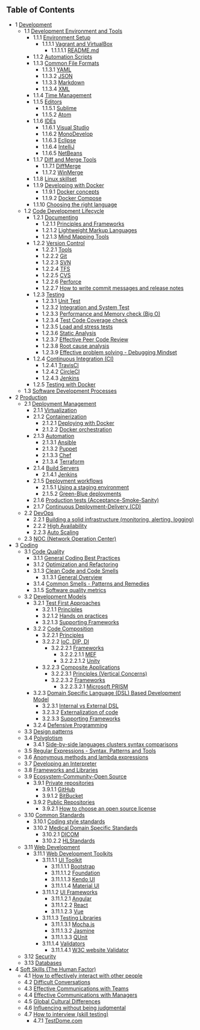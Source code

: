 ## Table of Contents

- 1 [Development](./Handbook/Development)
    - 1.1 [Development Environment and Tools](./Handbook/Development/Development%20Environment%20and%20Tools)
        - 1.1.1 [Environment Setup](./Handbook/Development/Development%20Environment%20and%20Tools/Environment%20Setup)
            - 1.1.1.1 [Vagrant and VirtualBox](./Handbook/Development/Development%20Environment%20and%20Tools/Environment%20Setup/Vagrant%20and%20VirtualBox)
                - 1.1.1.1.1 [README.md](./Handbook/Development/Development%20Environment%20and%20Tools/Environment%20Setup/Vagrant%20and%20VirtualBox/README.md)
        - 1.1.2 [Automation Scripts](./Handbook/Development/Development%20Environment%20and%20Tools/Automation%20Scripts)
        - 1.1.3 [Common File Formats](./Handbook/Development/Development%20Environment%20and%20Tools/Common%20File%20Formats)
            - 1.1.3.1 [YAML](./Handbook/Development/Development%20Environment%20and%20Tools/Common%20File%20Formats/YAML)
            - 1.1.3.2 [JSON](./Handbook/Development/Development%20Environment%20and%20Tools/Common%20File%20Formats/JSON)
            - 1.1.3.3 [Markdown](./Handbook/Development/Development%20Environment%20and%20Tools/Common%20File%20Formats/Markdown)
            - 1.1.3.4 [XML](./Handbook/Development/Development%20Environment%20and%20Tools/Common%20File%20Formats/XML)
        - 1.1.4 [Time Management](./Handbook/Development/Development%20Environment%20and%20Tools/Time%20Management)
        - 1.1.5 [Editors](./Handbook/Development/Development%20Environment%20and%20Tools/Editors)
            - 1.1.5.1 [Sublime](./Handbook/Development/Development%20Environment%20and%20Tools/Editors/Sublime)
            - 1.1.5.2 [Atom](./Handbook/Development/Development%20Environment%20and%20Tools/Editors/Atom)
        - 1.1.6 [IDEs](./Handbook/Development/Development%20Environment%20and%20Tools/IDEs)
            - 1.1.6.1 [Visual Studio](./Handbook/Development/Development%20Environment%20and%20Tools/IDEs/Visual%20Studio)
            - 1.1.6.2 [MonoDevelop](./Handbook/Development/Development%20Environment%20and%20Tools/IDEs/MonoDevelop)
            - 1.1.6.3 [Eclipse](./Handbook/Development/Development%20Environment%20and%20Tools/IDEs/Eclipse)
            - 1.1.6.4 [IntelliJ](./Handbook/Development/Development%20Environment%20and%20Tools/IDEs/IntelliJ)
            - 1.1.6.5 [NetBeans](./Handbook/Development/Development%20Environment%20and%20Tools/IDEs/NetBeans)
        - 1.1.7 [Diff and Merge Tools](./Handbook/Development/Development%20Environment%20and%20Tools/Diff%20and%20Merge%20Tools)
            - 1.1.7.1 [DiffMerge](./Handbook/Development/Development%20Environment%20and%20Tools/Diff%20and%20Merge%20Tools/DiffMerge)
            - 1.1.7.2 [WinMerge](./Handbook/Development/Development%20Environment%20and%20Tools/Diff%20and%20Merge%20Tools/WinMerge)
        - 1.1.8 [Linux skillset](./Handbook/Development/Development%20Environment%20and%20Tools/Linux%20skillset)
        - 1.1.9 [Developing with Docker](./Handbook/Development/Development%20Environment%20and%20Tools/Developing%20with%20Docker)
            - 1.1.9.1 [Docker concepts](./Handbook/Development/Development%20Environment%20and%20Tools/Developing%20with%20Docker/Docker%20concepts)
            - 1.1.9.2 [Docker Compose](./Handbook/Development/Development%20Environment%20and%20Tools/Developing%20with%20Docker/Docker%20Compose)
        - 1.1.10 [Choosing the right language](./Handbook/Development/Development%20Environment%20and%20Tools/Choosing%20the%20right%20language)
    - 1.2 [Code Development Lifecycle](./Handbook/Development/Code%20Development%20Lifecycle)
        - 1.2.1 [Documenting](./Handbook/Development/Code%20Development%20Lifecycle/Documenting)
            - 1.2.1.1 [Principles and Frameworks](./Handbook/Development/Code%20Development%20Lifecycle/Documenting/Principles%20and%20Frameworks)
            - 1.2.1.2 [Lightweight Markup Languages](./Handbook/Development/Code%20Development%20Lifecycle/Documenting/Lightweight%20Markup%20Languages)
            - 1.2.1.3 [Mind Mapping Tools](./Handbook/Development/Code%20Development%20Lifecycle/Documenting/Mind%20Mapping%20Tools)
        - 1.2.2 [Version Control](./Handbook/Development/Code%20Development%20Lifecycle/Version%20Control)
            - 1.2.2.1 [Tools](./Handbook/Development/Code%20Development%20Lifecycle/Version%20Control/Tools)
            - 1.2.2.2 [Git](./Handbook/Development/Code%20Development%20Lifecycle/Version%20Control/Git)
            - 1.2.2.3 [SVN](./Handbook/Development/Code%20Development%20Lifecycle/Version%20Control/SVN)
            - 1.2.2.4 [TFS](./Handbook/Development/Code%20Development%20Lifecycle/Version%20Control/TFS)
            - 1.2.2.5 [CVS](./Handbook/Development/Code%20Development%20Lifecycle/Version%20Control/CVS)
            - 1.2.2.6 [Perforce](./Handbook/Development/Code%20Development%20Lifecycle/Version%20Control/Perforce)
            - 1.2.2.7 [How to write commit messages and release notes](./Handbook/Development/Code%20Development%20Lifecycle/Version%20Control/How%20to%20write%20commit%20messages%20and%20release%20notes)
        - 1.2.3 [Testing](./Handbook/Development/Code%20Development%20Lifecycle/Testing)
            - 1.2.3.1 [Unit Test](./Handbook/Development/Code%20Development%20Lifecycle/Testing/Unit%20Test)
            - 1.2.3.2 [Integration and System Test](./Handbook/Development/Code%20Development%20Lifecycle/Testing/Integration%20and%20System%20Test)
            - 1.2.3.3 [Performance and Memory check (Big O)](./Handbook/Development/Code%20Development%20Lifecycle/Testing/Performance%20and%20Memory%20check%20%28Big%20O%29)
            - 1.2.3.4 [Test Code Coverage check](./Handbook/Development/Code%20Development%20Lifecycle/Testing/Test%20Code%20Coverage%20check)
            - 1.2.3.5 [Load and stress tests](./Handbook/Development/Code%20Development%20Lifecycle/Testing/Load%20and%20stress%20tests)
            - 1.2.3.6 [Static Analysis](./Handbook/Development/Code%20Development%20Lifecycle/Testing/Static%20Analysis)
            - 1.2.3.7 [Effective Peer Code Review](./Handbook/Development/Code%20Development%20Lifecycle/Testing/Effective%20Peer%20Code%20Review)
            - 1.2.3.8 [Root cause analysis](./Handbook/Development/Code%20Development%20Lifecycle/Testing/Root%20cause%20analysis)
            - 1.2.3.9 [Effective problem solving - Debugging Mindset](./Handbook/Development/Code%20Development%20Lifecycle/Testing/Effective%20problem%20solving%20-%20Debugging%20Mindset)
        - 1.2.4 [Continuous Integration (CI)](./Handbook/Development/Code%20Development%20Lifecycle/Continuous%20Integration%20%28CI%29)
            - 1.2.4.1 [TravisCI](./Handbook/Development/Code%20Development%20Lifecycle/Continuous%20Integration%20%28CI%29/TravisCI)
            - 1.2.4.2 [CircleCI](./Handbook/Development/Code%20Development%20Lifecycle/Continuous%20Integration%20%28CI%29/CircleCI)
            - 1.2.4.3 [Jenkins](./Handbook/Development/Code%20Development%20Lifecycle/Continuous%20Integration%20%28CI%29/Jenkins)
        - 1.2.5 [Testing with Docker](./Handbook/Development/Code%20Development%20Lifecycle/Testing%20with%20Docker)
    - 1.3 [Software Development Processes](./Handbook/Development/Software%20Development%20Processes)
- 2 [Production](./Handbook/Production)
    - 2.1 [Deployment Management](./Handbook/Production/Deployment%20Management)
        - 2.1.1 [Virtualization](./Handbook/Production/Deployment%20Management/Virtualization)
        - 2.1.2 [Containerization](./Handbook/Production/Deployment%20Management/Containerization)
            - 2.1.2.1 [Deploying with Docker](./Handbook/Production/Deployment%20Management/Containerization/Deploying%20with%20Docker)
            - 2.1.2.2 [Docker orchestration](./Handbook/Production/Deployment%20Management/Containerization/Docker%20orchestration)
        - 2.1.3 [Automation](./Handbook/Production/Deployment%20Management/Automation)
            - 2.1.3.1 [Ansible](./Handbook/Production/Deployment%20Management/Automation/Ansible)
            - 2.1.3.2 [Puppet](./Handbook/Production/Deployment%20Management/Automation/Puppet)
            - 2.1.3.3 [Chef](./Handbook/Production/Deployment%20Management/Automation/Chef)
            - 2.1.3.4 [Terraform](./Handbook/Production/Deployment%20Management/Automation/Terraform)
        - 2.1.4 [Build Servers](./Handbook/Production/Deployment%20Management/Build%20Servers)
            - 2.1.4.1 [Jenkins](./Handbook/Production/Deployment%20Management/Build%20Servers/Jenkins)
        - 2.1.5 [Deployment workflows](./Handbook/Production/Deployment%20Management/Deployment%20workflows)
            - 2.1.5.1 [Using a staging environment](./Handbook/Production/Deployment%20Management/Deployment%20workflows/Using%20a%20staging%20environment)
            - 2.1.5.2 [Green-Blue deployments](./Handbook/Production/Deployment%20Management/Deployment%20workflows/Green-Blue%20deployments)
        - 2.1.6 [Production tests (Acceptance-Smoke-Sanity)](./Handbook/Production/Deployment%20Management/Production%20tests%20%28Acceptance-Smoke-Sanity%29)
        - 2.1.7 [Continuous Deployment-Delivery (CD)](./Handbook/Production/Deployment%20Management/Continuous%20Deployment-Delivery%20%28CD%29)
    - 2.2 [DevOps](./Handbook/Production/DevOps)
        - 2.2.1 [Building a solid infrastructure (monitoring, alerting, logging)](./Handbook/Production/DevOps/Building%20a%20solid%20infrastructure%20%28monitoring%2C%20alerting%2C%20logging%29)
        - 2.2.2 [High Availability](./Handbook/Production/DevOps/High%20Availability)
        - 2.2.3 [Auto Scaling](./Handbook/Production/DevOps/Auto%20Scaling)
    - 2.3 [NOC (Network Operation Center)](./Handbook/Production/NOC%20%28Network%20Operation%20Center%29)
- 3 [Coding](./Handbook/Coding)
    - 3.1 [Code Quality](./Handbook/Coding/Code%20Quality)
        - 3.1.1 [General Coding Best Practices](./Handbook/Coding/Code%20Quality/General%20Coding%20Best%20Practices)
        - 3.1.2 [Optimization and Refactoring](./Handbook/Coding/Code%20Quality/Optimization%20and%20Refactoring)
        - 3.1.3 [Clean Code and Code Smells](./Handbook/Coding/Code%20Quality/Clean%20Code%20and%20Code%20Smells)
            - 3.1.3.1 [General Overview](./Handbook/Coding/Code%20Quality/Clean%20Code%20and%20Code%20Smells/General%20Overview)
        - 3.1.4 [Common Smells - Patterns and Remedies](./Handbook/Coding/Code%20Quality/Common%20Smells%20-%20Patterns%20and%20Remedies)
        - 3.1.5 [Software quality metrics](./Handbook/Coding/Code%20Quality/Software%20quality%20metrics)
    - 3.2 [Development Models](./Handbook/Coding/Development%20Models)
        - 3.2.1 [Test First Approaches](./Handbook/Coding/Development%20Models/Test%20First%20Approaches)
            - 3.2.1.1 [Principles](./Handbook/Coding/Development%20Models/Test%20First%20Approaches/Principles)
            - 3.2.1.2 [Hands on practices](./Handbook/Coding/Development%20Models/Test%20First%20Approaches/Hands%20on%20practices)
            - 3.2.1.3 [Supporting Frameworks](./Handbook/Coding/Development%20Models/Test%20First%20Approaches/Supporting%20Frameworks)
        - 3.2.2 [Code Composition](./Handbook/Coding/Development%20Models/Code%20Composition)
            - 3.2.2.1 [Principles](./Handbook/Coding/Development%20Models/Code%20Composition/Principles)
            - 3.2.2.2 [IoC, DIP, DI](./Handbook/Coding/Development%20Models/Code%20Composition/IoC%2C%20DIP%2C%20DI)
                - 3.2.2.2.1 [Frameworks](./Handbook/Coding/Development%20Models/Code%20Composition/IoC%2C%20DIP%2C%20DI/Frameworks)
                    - 3.2.2.2.1.1 [MEF](./Handbook/Coding/Development%20Models/Code%20Composition/IoC%2C%20DIP%2C%20DI/Frameworks/MEF)
                    - 3.2.2.2.1.2 [Unity](./Handbook/Coding/Development%20Models/Code%20Composition/IoC%2C%20DIP%2C%20DI/Frameworks/Unity)
            - 3.2.2.3 [Composite Applications](./Handbook/Coding/Development%20Models/Code%20Composition/Composite%20Applications)
                - 3.2.2.3.1 [Principles (Vertical Concerns)](./Handbook/Coding/Development%20Models/Code%20Composition/Composite%20Applications/Principles%20%28Vertical%20Concerns%29)
                - 3.2.2.3.2 [Frameworks](./Handbook/Coding/Development%20Models/Code%20Composition/Composite%20Applications/Frameworks)
                    - 3.2.2.3.2.1 [Microsoft PRISM](./Handbook/Coding/Development%20Models/Code%20Composition/Composite%20Applications/Frameworks/Microsoft%20PRISM)
        - 3.2.3 [Domain Specific Language (DSL) Based Development Model](./Handbook/Coding/Development%20Models/Domain%20Specific%20Language%20%28DSL%29%20Based%20Development%20Model)
            - 3.2.3.1 [Internal vs External DSL](./Handbook/Coding/Development%20Models/Domain%20Specific%20Language%20%28DSL%29%20Based%20Development%20Model/Internal%20vs%20External%20DSL)
            - 3.2.3.2 [Externalization of code](./Handbook/Coding/Development%20Models/Domain%20Specific%20Language%20%28DSL%29%20Based%20Development%20Model/Externalization%20of%20code)
            - 3.2.3.3 [Supporting Frameworks](./Handbook/Coding/Development%20Models/Domain%20Specific%20Language%20%28DSL%29%20Based%20Development%20Model/Supporting%20Frameworks)
        - 3.2.4 [Defensive Programming](./Handbook/Coding/Development%20Models/Defensive%20Programming)
    - 3.3 [Design patterns](./Handbook/Coding/Design%20patterns)
    - 3.4 [Polyglotism](./Handbook/Coding/Polyglotism)
        - 3.4.1 [Side-by-side languages clusters syntax comparisons](./Handbook/Coding/Polyglotism/Side-by-side%20languages%20clusters%20syntax%20comparisons)
    - 3.5 [Regular Expressions - Syntax, Patterns and Tools](./Handbook/Coding/Regular%20Expressions%20-%20Syntax%2C%20Patterns%20and%20Tools)
    - 3.6 [Anonymous methods and lambda expressions](./Handbook/Coding/Anonymous%20methods%20and%20lambda%20expressions)
    - 3.7 [Developing an Interpreter](./Handbook/Coding/Developing%20an%20Interpreter)
    - 3.8 [Frameworks and Libraries](./Handbook/Coding/Frameworks%20and%20Libraries)
    - 3.9 [Ecosystem-Community-Open Source](./Handbook/Coding/Ecosystem-Community-Open%20Source)
        - 3.9.1 [Private repositories](./Handbook/Coding/Ecosystem-Community-Open%20Source/Private%20repositories)
            - 3.9.1.1 [GitHub](./Handbook/Coding/Ecosystem-Community-Open%20Source/Private%20repositories/GitHub)
            - 3.9.1.2 [BitBucket](./Handbook/Coding/Ecosystem-Community-Open%20Source/Private%20repositories/BitBucket)
        - 3.9.2 [Public Repositories](./Handbook/Coding/Ecosystem-Community-Open%20Source/Public%20Repositories)
            - 3.9.2.1 [How to choose an open source license](./Handbook/Coding/Ecosystem-Community-Open%20Source/Public%20Repositories/How%20to%20choose%20an%20open%20source%20license)
    - 3.10 [Common Standards](./Handbook/Coding/Common%20Standards)
        - 3.10.1 [Coding style standards](./Handbook/Coding/Common%20Standards/Coding%20style%20standards)
        - 3.10.2 [Medical Domain Specific Standards](./Handbook/Coding/Common%20Standards/Medical%20Domain%20Specific%20Standards)
            - 3.10.2.1 [DICOM](./Handbook/Coding/Common%20Standards/Medical%20Domain%20Specific%20Standards/DICOM)
            - 3.10.2.2 [HLStandards](./Handbook/Coding/Common%20Standards/Medical%20Domain%20Specific%20Standards/HLStandards)
    - 3.11 [Web Development](./Handbook/Coding/Web%20Development)
        - 3.11.1 [Web Development Toolkits](./Handbook/Coding/Web%20Development/Web%20Development%20Toolkits)
            - 3.11.1.1 [UI Toolkit](./Handbook/Coding/Web%20Development/Web%20Development%20Toolkits/UI%20Toolkit)
                - 3.11.1.1.1 [Bootstrap](./Handbook/Coding/Web%20Development/Web%20Development%20Toolkits/UI%20Toolkit/Bootstrap)
                - 3.11.1.1.2 [Foundation](./Handbook/Coding/Web%20Development/Web%20Development%20Toolkits/UI%20Toolkit/Foundation)
                - 3.11.1.1.3 [Kendo UI](./Handbook/Coding/Web%20Development/Web%20Development%20Toolkits/UI%20Toolkit/Kendo%20UI)
                - 3.11.1.1.4 [Material UI](./Handbook/Coding/Web%20Development/Web%20Development%20Toolkits/UI%20Toolkit/Material%20UI)
            - 3.11.1.2 [UI Frameworks](./Handbook/Coding/Web%20Development/Web%20Development%20Toolkits/UI%20Frameworks)
                - 3.11.1.2.1 [Angular](./Handbook/Coding/Web%20Development/Web%20Development%20Toolkits/UI%20Frameworks/Angular)
                - 3.11.1.2.2 [React](./Handbook/Coding/Web%20Development/Web%20Development%20Toolkits/UI%20Frameworks/React)
                - 3.11.1.2.3 [Vue](./Handbook/Coding/Web%20Development/Web%20Development%20Toolkits/UI%20Frameworks/Vue)
            - 3.11.1.3 [Testing Libraries](./Handbook/Coding/Web%20Development/Web%20Development%20Toolkits/Testing%20Libraries)
                - 3.11.1.3.1 [Mocha.js](./Handbook/Coding/Web%20Development/Web%20Development%20Toolkits/Testing%20Libraries/Mocha.js)
                - 3.11.1.3.2 [Jasmine](./Handbook/Coding/Web%20Development/Web%20Development%20Toolkits/Testing%20Libraries/Jasmine)
                - 3.11.1.3.3 [QUnit](./Handbook/Coding/Web%20Development/Web%20Development%20Toolkits/Testing%20Libraries/QUnit)
            - 3.11.1.4 [Validators](./Handbook/Coding/Web%20Development/Web%20Development%20Toolkits/Validators)
                - 3.11.1.4.1 [W3C website Validator](./Handbook/Coding/Web%20Development/Web%20Development%20Toolkits/Validators/W3C%20website%20Validator)
    - 3.12 [Security](./Handbook/Coding/Security)
    - 3.13 [Databases](./Handbook/Coding/Databases)
- 4 [Soft Skills (The Human Factor)](./Handbook/Soft%20Skills%20%28The%20Human%20Factor%29)
    - 4.1 [How to effectively interact with other people](./Handbook/Soft%20Skills%20%28The%20Human%20Factor%29/How%20to%20effectively%20interact%20with%20other%20people)
    - 4.2 [Difficult Conversations](./Handbook/Soft%20Skills%20%28The%20Human%20Factor%29/Difficult%20Conversations)
    - 4.3 [Effective Communications with Teams](./Handbook/Soft%20Skills%20%28The%20Human%20Factor%29/Effective%20Communications%20with%20Teams)
    - 4.4 [Effective Communications with Managers](./Handbook/Soft%20Skills%20%28The%20Human%20Factor%29/Effective%20Communications%20with%20Managers)
    - 4.5 [Global Cultural Differences](./Handbook/Soft%20Skills%20%28The%20Human%20Factor%29/Global%20Cultural%20Differences)
    - 4.6 [Influencing without being judgmental](./Handbook/Soft%20Skills%20%28The%20Human%20Factor%29/Influencing%20without%20being%20judgmental)
    - 4.7 [How to interview (skill testing)](./Handbook/Soft%20Skills%20%28The%20Human%20Factor%29/How%20to%20interview%20%28skill%20testing%29)
        - 4.7.1 [TestDome.com](./Handbook/Soft%20Skills%20%28The%20Human%20Factor%29/How%20to%20interview%20%28skill%20testing%29/TestDome.com)
